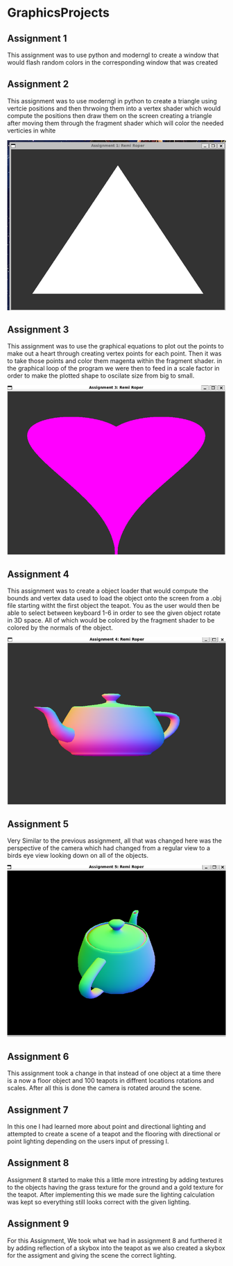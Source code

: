 # GraphicsProjects

## Assignment 1

This assignment was to use python and moderngl to create a window that would 
flash random colors in the corresponding window that was created


## Assignment 2

This assignment was to use moderngl in python to create a triangle using vertcie positions
and then thrwoing them into a vertex shader which would compute the positions then draw them on the screen
creating a triangle after moving them through the fragment shader which will color the needed verticies in white

![screenshot](Assignment2/Assignment%202%20output%20Remi%20Roper.png)


## Assignment 3

This assignment was to use the graphical equations to plot out the points to make out a heart through creating 
vertex points for each point. Then it was to take those points and color them magenta within the fragment shader.
in the graphical loop of the program we were then to feed in a scale factor in order to make the plotted shape 
to oscilate size from big to small.

![screenshot](Assignment3/Assignment%203%20output%20Remi%20Roper.png)


## Assignment 4

This assignment was to create a object loader that would compute the bounds and vertex data used to load the object
onto the screen from a .obj file starting witht the first object the teapot. You as the user would then be able to 
select between keyboard 1-6 in order to see the given object rotate in 3D space. All of which would be colored by
the fragment shader to be colored by the normals of the object.

![screenshot](Assignment4/Screenshot%202024-09-15%20213450.png)


## Assignment 5

Very Similar to the previous assignment, all that was changed here was the perspective of the camera which had changed 
from a regular view to a birds eye view looking down on all of the objects.

![screenshot](Assignment5/Screenshot%202024-09-23%20152453.png)


## Assignment 6

This assignment took a change in that instead of one object at a time there is a now a floor object and 100 teapots
in diffrent locations rotations and scales. After all this is done  the camera is rotated around the scene.


## Assignment 7

In this one I had learned more about point and directional lighting and attempted to create a scene of a teapot and 
the flooring with directional or point lighting depending on the users input of pressing l.


## Assignment 8

Assignment 8 started to make this a little more intresting by adding textures to the objects having the grass texture
for the ground and a gold texture for the teapot. After implementing this we made sure the lighting calculation was kept
so everything still looks correct with the given lighting.


## Assignment 9

For this Assignment, We took what we had in assignment 8 and furthered it by adding  reflection of a skybox into the teapot
as we also created a skybox for the assigment and giving the scene the correct lighting.
